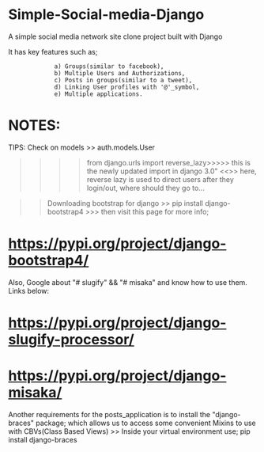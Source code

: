 # Simple-Social-media-Django
A simple social media network site clone project built with Django

It has key features such as;

                 a) Groups(similar to facebook), 
                 b) Multiple Users and Authorizations, 
                 c) Posts in groups(similar to a tweet), 
                 d) Linking User profiles with '@'_symbol, 
                 e) Multiple applications.

# NOTES:
TIPS:
   Check on models >> auth.models.User
   >>>> from django.urls import reverse_lazy>>>>> this is the newly updated import in django 3.0"
   <<>> here, reverse lazy is used to direct users after they login/out, where should they go to...
   
  >> Downloading bootstrap for django >> pip install django-bootstrap4
     >>> then visit this page for more info; 
#                              https://pypi.org/project/django-bootstrap4/  
  
  Also, Google about "# slugify" && "# misaka" and know how to use them. Links below:
#                                                                https://pypi.org/project/django-slugify-processor/
#                                                                https://pypi.org/project/django-misaka/

Another requirements for the posts_application is to install the "django-braces" package; 
 which allows us to access some convenient Mixins to use with CBVs(Class Based Views)
    >> Inside your virtual environment use; pip install django-braces 
